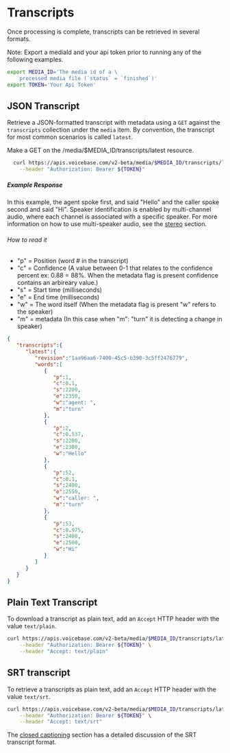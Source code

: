 # Transcripts

Once processing is complete, transcripts can be retrieved in several formats.

Note: Export a mediaId and your api token prior to running any of the following examples.

```bash
export MEDIA_ID='The media id of a \
    processed media file (`status` = `finished`)'
export TOKEN='Your Api Token'
```


## JSON Transcript

Retrieve a JSON-formatted transcript with metadata using a `GET` against the `transcripts` collection under the `media` item. By convention, the transcript for most common scenarios is called `latest`.

Make a GET on the /media/$MEDIA_ID/transcripts/latest resource.

```sh
  curl https://apis.voicebase.com/v2-beta/media/$MEDIA_ID/transcripts/latest \
    --header "Authorization: Bearer ${TOKEN}" 
```

##### Example Response
In this example, the agent spoke first, and said "Hello" and the caller spoke second and said "Hi".
Speaker identification is enabled by multi-channel audio, where each channel is associated with a specific speaker. For more information on how to use multi-speaker audio, see the [stereo](stereo.md) section.

###### How to read it
* "p" = Position (word # in the transcript)
* "c" = Confidence (A value between 0-1 that relates to the confidence percent ex: 0.88 = 88%.  When the metadata flag is present confidence contains an arbireary value.)
* "s" = Start time (milliseconds)
* "e" = End time (milliseconds)
* "w" = The word itself (When the metadata flag is present "w" refers to the speaker)
* "m" = metadata (In this case when "m": "turn" it is detecting a change in speaker)

```json
{  
   "transcripts":{  
      "latest":{  
         "revision":"1aa96aa6-7400-45c5-b390-3c5ff2476779",
         "words":[  
            {  
               "p":1,
               "c":0.1,
               "s":2200,
               "e":2350,
               "w":"agent: ",
               "m":"turn"
            },
            {  
               "p":2,
               "c":0.537,
               "s":2200,
               "e":2300,
               "w":"Hello"
            },
            {  
               "p":52,
               "c":0.1,
               "s":2400,
               "e":2550,
               "w":"caller: ",
               "m":"turn"
            },
            {  
               "p":53,
               "c":0.975,
               "s":2400,
               "e":2500,
               "w":"Hi"
            }
         ]
      }
   }
}
```

## Plain Text Transcript

To download a transcript as plain text, add an `Accept` HTTP header with the value `text/plain`.

```sh
curl https://apis.voicebase.com/v2-beta/media/$MEDIA_ID/transcripts/latest \
    --header "Authorization: Bearer ${TOKEN}" \
    --header "Accept: text/plain"
```

## SRT transcript

To retrieve a transcripts as plain text, add an `Accept` HTTP header with the value `text/srt`.

```sh
curl https://apis.voicebase.com/v2-beta/media/$MEDIA_ID/transcripts/latest \
    --header "Authorization: Bearer ${TOKEN}" \
    --header "Accept: text/srt"
```

The [closed captioning](closed-captioning.html) section has a detailed discussion of the SRT transcript format.
